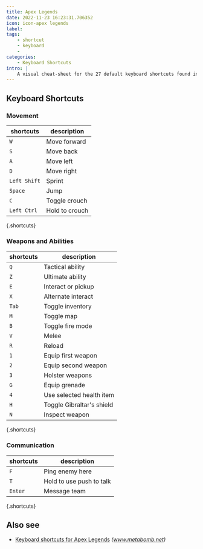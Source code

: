 ```yaml
---
title: Apex Legends
date: 2022-11-23 16:23:31.706352
icon: icon-apex legends
label: 
tags: 
    - shortcut
    - keyboard
    - 
categories:
    - Keyboard Shortcuts
intro: |
    A visual cheat-sheet for the 27 default keyboard shortcuts found in Apex Legends
---
```




Keyboard Shortcuts
------------------



### Movement

shortcuts | description
---|---
`W`  | Move forward
`S`  | Move back
`A`  | Move left
`D`  | Move right
`Left Shift`  | Sprint
`Space`  | Jump
`C`  | Toggle crouch
`Left Ctrl`  | Hold to crouch
{.shortcuts}


### Weapons and Abilities

shortcuts | description
---|---
`Q`  | Tactical ability
`Z`  | Ultimate ability
`E`  | Interact or pickup
`X`  | Alternate interact
`Tab`  | Toggle inventory
`M`  | Toggle map
`B`  | Toggle fire mode
`V`  | Melee
`R`  | Reload
`1`  | Equip first weapon
`2`  | Equip second weapon
`3`  | Holster weapons
`G`  | Equip grenade
`4`  | Use selected health item
`H`  | Toggle Gibraltar's shield
`N`  | Inspect weapon
{.shortcuts}


### Communication

shortcuts | description
---|---
`F`  | Ping enemy here
`T`  | Hold to use push to talk
`Enter`  | Message team
{.shortcuts}




Also see
--------
- [Keyboard shortcuts for Apex Legends](https://www.metabomb.net/off-meta/gameplay-guides/apex-legends-controls-pc-playstation-4xbox-one) _(www.metabomb.net)_
